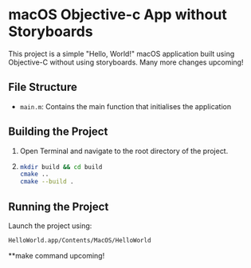 # macOS Objective-c App without Storyboards

This project is a simple "Hello, World!" macOS application built using Objective-C without using storyboards. Many more changes upcoming!

## File Structure

- `main.m`: Contains the main function that initialises the application

## Building the Project

1. Open Terminal and navigate to the root directory of the project.

 2. ```sh
	mkdir build && cd build
	cmake ..
	cmake --build .
	```

## Running the Project

Launch the project using:

```sh
HelloWorld.app/Contents/MacOS/HelloWorld
```
**make command upcoming!
